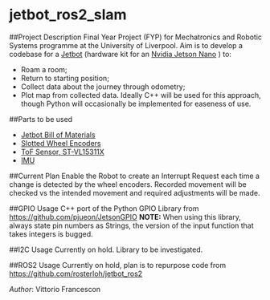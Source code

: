 # jetbot_ros2_slam
##Project Description
Final Year Project (FYP) for Mechatronics and Robotic Systems programme at the University of Liverpool. 
Aim is to develop a codebase for a [Jetbot](https://github.com/NVIDIA-AI-IOT/jetbot) (hardware kit for an [Nvidia Jetson Nano](https://developer.nvidia.com/embedded/jetson-nano-developer-kit) ) to:
* Roam a room;
* Return to starting position;
* Collect data about the journey through odometry;
* Plot map from collected data.
Ideally C++ will be used for this approach, though Python will occasionally be implemented for easeness of use.

##Parts to be used
* [Jetbot Bill of Materials](https://github.com/NVIDIA-AI-IOT/jetbot/wiki/Bill-of-Materials)
* [Slotted Wheel Encoders](https://www.amazon.co.uk/Youmile-Measuring-Optocoupler-Interrupter-Detection/dp/B0817FM4BJ)
* [ToF Sensor, ST-VL15311X](https://www.st.com/en/imaging-and-photonics-solutions/vl53l1x.html)
* [IMU](https://coolcomponents.co.uk/products/grove-imu-9dof-icm20600-ak09918)

##Current Plan
Enable the Robot to create an Interrupt Request each time a change is detected by the wheel encoders. Recorded movement will be checked vs the intended movement and required adjustments will be made.

##GPIO Usage
C++ port of the Python GPIO Library from https://github.com/pjueon/JetsonGPIO
**NOTE:** When using this library, always state pin numbers as Strings, the version of the input function that takes integers is bugged.

##I2C Usage
Currently on hold. Library to be investigated.

##ROS2 Usage
Currently on hold, plan is to repurpose code from https://github.com/rosterloh/jetbot_ros2

*Author*: Vittorio Francescon
